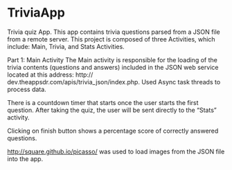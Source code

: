 # TriviaApp
Trivia quiz App. This app contains trivia questions parsed from a JSON file from a remote server. This project is composed of three Activities, which include: Main, Trivia, and Stats Activities.

Part 1: Main Activity
The Main activity is responsible for the loading of the trivia contents (questions and answers) included in the JSON web service located at this address:
http:// dev.theappsdr.com/apis/trivia_json/index.php. Used Async task threads to process data.

There is a countdown timer that starts once the user starts the first question. After taking the quiz, the user will be sent
directly to the “Stats” activity. 

Clicking on finish button shows a percentage score of correctly answered questions.

http://square.github.io/picasso/ was used to load images from the JSON file into the app.
